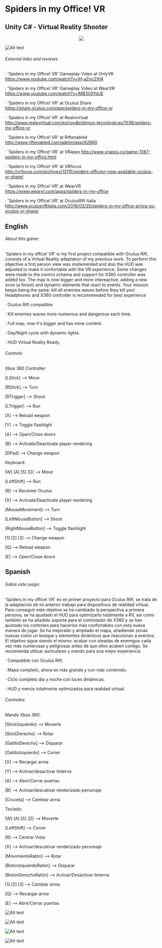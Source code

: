 # Spiders in my Office! VR
## Unity C# - Virtual Reality Shooter

<p align="center">
  <img src="https://raw.githubusercontent.com/Nacho-Lopez-Guerrero/Spiders-in-my-Office--VR/main/Screenshots/SpidersVR_Title.png?raw=true"/>
</p>

![Alt text](/Screenshots/SpidersVR_2.png?raw=true )

 ###### External links and reviews:

· 'Spiders in my Office! VR' Gameplay Video at OnlyVR
https://www.youtube.com/watch?v=lH-aZncZXf4

· 'Spiders in my Office! VR' Gameplay Video at WearVR
https://www.youtube.com/watch?v=jMB3OlIYdJE

· 'Spiders in my Office! VR' at Oculus Share
https://share.oculus.com/app/spiders-in-my-office-vr

· 'Spiders in my Office! VR' at Realovirtual
http://www.realovirtual.com/es/rovdb/demos-tecnologicas/1038/spiders-my-office-vr

· 'Spiders in my Office! VR' at Riftenabled
http://www.riftenabled.com/admin/app/62660

· 'Spiders in my Office! VR' at VRapps
http://www.vrapps.co/game-1387-spiders-in-my-office.html

· 'Spiders in my Office! VR' at VRfocus
http://vrfocus.com/archives/13115/spiders-officevr-now-available-oculus-vr-share/

· 'Spiders in my Office! VR' at WearVR
https://www.wearvr.com/apps/spiders-in-my-office

· 'Spiders in my Office! VR' at OculusRift Italia
http://www.oculusriftitalia.com/2016/03/25/spiders-in-my-office-arriva-su-oculus-vr-share/

## English
###### About this game:

'Spiders in my office! VR' is my first project compatible with Oculus Rift, consists of a Virtual Reality adaptation of my previous work. To perform this objective a first person view was implemented and also the HUD was adjusted to make it confortable with the VR experience. Some changes were made to the control schema and support for X360 controller was added too. The map is now bigger and more intereactive, adding a new zone (a forest) and dynamic elements that react to events. Your mission keeps being the same: kill all enemies waves before they kill you!
Headphones and X360 controller is recommended for best experience

· Oculus Rift compatible.

· Kill enemies waves more numerous and dangerous each time.

· Full map, now it's bigger and has more content.

· Day/Night cycle with dynamic lights.

· HUD Virtual Reality Ready.

 ###### Controls:

Xbox 360 Controller:

[LStick] --> Move

[RStick] --> Turn

[RTrigger] --> Shoot

[LTrigger] --> Run

[X] --> Reload weapon

[Y] --> Toggle flashlight

[A] --> Open/Close doors

[B] --> Activate/Deactivate player rendering

[DPad] --> Change weapon


Keyboard:

[W] [A] [S] [D] --> Move

[LeftShift] --> Run

[R] --> Recenter Oculus

[X] --> Activate/Deactivate player rendering

[MouseMovement] --> Turn

[LeftMouseButton] --> Shoot

[RightMouseButton] --> Toggle flashlight

[1] [2] [3] --> Change weapon

[Q] --> Reload weapon

[E] --> Open/Close doors

## Spanish
###### Sobre este juego:

'Spiders in my office! VR' es mi primer proyecto para Oculus Rift, se trata de la adaptación de mi anterior trabajo para dispositivos de realidad virtual. Para conseguir este objetivo se ha cambiado la perspectiva a primera persona, se ha ajustado el HUD para optimizarlo totalmente a RV, así como también se ha añadido soporte para el controlador de X360 y se han ajustado los controles para hacerlos más confortables con esta nueva manera de jugar. Se ha mejorado y ampliado el mapa, añadiendo zonas nuevas como un bosque y elementos dinámicos que reaccionan a eventos. El objetivo sigue siendo el mismo: acabar con oleadas de enemigos cada vez más numerosas y peligrosas antes de que ellos acaben contigo.
Se recomienda utilizar auriculares y mando para una mejor experiencia

· Compatible con Oculus Rift.

· Mapa completo, ahora es más grande y con más contenido.

· Ciclo completo día y noche con luces dinámicas.

· HUD y menús totalmente optimizados para realidad virtual.

 ###### Controles:

Mando Xbox 360:

[StickIzquierdo] --> Moverte

[StickDerecho] --> Rotar

[GatilloDerecho] --> Disparar

[GatilloIzquierdo] --> Correr

[X] --> Recargar arma

[Y] --> Activar/desactivar linterna

[A] --> Abrir/Cerrar puertas

[B] --> Activar/descativar renderizado personaje

[Cruceta] --> Cambiar arma


Teclado:

[W] [A] [S] [D] --> Moverte

[LeftShift] --> Correr

[R] --> Centrar Vista

[X] --> Activar/descativar renderizado personaje

[MovimientoRatón] --> Rotar

[BotónIzquierdoRatón] --> Disparar

[BotónDerechoRatón] --> Activar/Desactivar linterna

[1] [2] [3] --> Cambiar arma

[Q] --> Recargar arma

[E] --> Abrir/Cerrar puertas


![Alt text](/Screenshots/SpidersVR_1.png?raw=true )

![Alt text](/Screenshots/SpidersVR_3.png?raw=true )

![Alt text](/Screenshots/SpidersVR_4.png?raw=true )

![Alt text](/Screenshots/SpidersVR_5.png?raw=true )